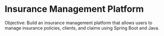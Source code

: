 # Insurance Management Platform
 
 Objective: Build an insurance management platform that allows users to manage insurance
policies, clients, and claims using Spring Boot and Java.

